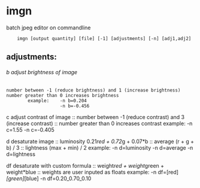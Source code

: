 # imgn
batch jpeg editor on commandline

        imgn [output quantity] [file] [-1] [adjustments] [-n] [adj1,adj2]

## adjustments:

###### b       adjust brightness of image

```
number between -1 (reduce brightness) and 1 (increase brightness)
number greater than 0 increases brightness
        example:    -n b=0.204
                    -n b=-0.456
```

c       adjust contrast of image
    :: number between -1 (reduce contrast) and 3 (increase contrast)
    :: number greater than 0 increases contrast
        example:
                    -n c=1.55
                    -n c=-0.405

d       desaturate image
    ::  luminosity      0.21*red + 0.72*g + 0.07*b
    ::  average         (r + g + b) / 3
    ::  lightness       (max + min) / 2
        example:
                    -n d=luminosity
                    -n d=average
                    -n d=lightness

df      desaturate with custom formula
    ::  weight*red + weight*green + weight*blue
    ::  weights are user inputed as floats
        example:
                    -n df=[red]_[green]_[blue]
                    -n df=0.20_0.70_0.10